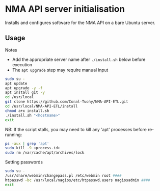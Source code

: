 # NMA API server initialisation

Installs and configures software for the NMA API on a bare Ubuntu server.  

## Usage

Notes
* Add the appropriate server name after `./install.sh` below before execution
* The `apt upgrade` step may require manual input

```sh
sudo su -
apt update
apt upgrade -y -f
apt install git -y
cd /usr/local
git clone https://github.com/Conal-Tuohy/NMA-API-ETL.git
cd /usr/local/NMA-API-ETL/install
chmod a+x install.sh
./install.sh "<hostname>"
exit
```

NB: If the script stalls, you may need to kill any 'apt' processes before re-running:
```sh
ps -aux | grep 'apt'
sudo kill -9 <process-id>
sudo rm /var/cache/apt/archives/lock
```

Setting passwords

```sh
sudo su -
/usr/share/webmin/changepass.pl /etc/webmin root ####
htpasswd -bc /usr/local/nagios/etc/htpasswd.users nagiosadmin ####
exit
```

